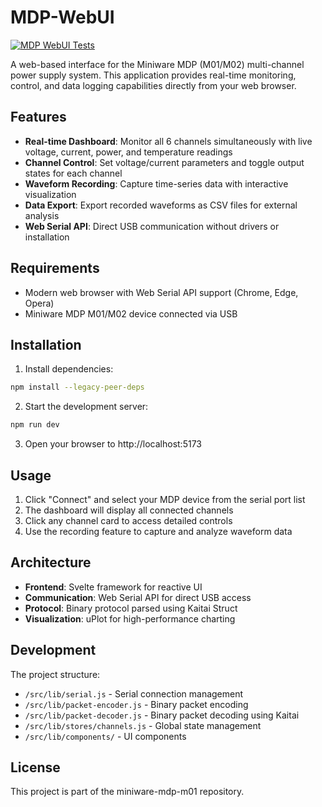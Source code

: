 # MDP-WebUI

[![MDP WebUI Tests](https://github.com/miniware-mdp-m01/miniware-mdp-m01/actions/workflows/mdp-webui-tests.yml/badge.svg)](https://github.com/miniware-mdp-m01/miniware-mdp-m01/actions/workflows/mdp-webui-tests.yml)

A web-based interface for the Miniware MDP (M01/M02) multi-channel power supply system. This application provides real-time monitoring, control, and data logging capabilities directly from your web browser.

## Features

- **Real-time Dashboard**: Monitor all 6 channels simultaneously with live voltage, current, power, and temperature readings
- **Channel Control**: Set voltage/current parameters and toggle output states for each channel
- **Waveform Recording**: Capture time-series data with interactive visualization
- **Data Export**: Export recorded waveforms as CSV files for external analysis
- **Web Serial API**: Direct USB communication without drivers or installation

## Requirements

- Modern web browser with Web Serial API support (Chrome, Edge, Opera)
- Miniware MDP M01/M02 device connected via USB

## Installation

1. Install dependencies:
```bash
npm install --legacy-peer-deps
```

2. Start the development server:
```bash
npm run dev
```

3. Open your browser to http://localhost:5173

## Usage

1. Click "Connect" and select your MDP device from the serial port list
2. The dashboard will display all connected channels
3. Click any channel card to access detailed controls
4. Use the recording feature to capture and analyze waveform data

## Architecture

- **Frontend**: Svelte framework for reactive UI
- **Communication**: Web Serial API for direct USB access
- **Protocol**: Binary protocol parsed using Kaitai Struct
- **Visualization**: uPlot for high-performance charting

## Development

The project structure:
- `/src/lib/serial.js` - Serial connection management
- `/src/lib/packet-encoder.js` - Binary packet encoding
- `/src/lib/packet-decoder.js` - Binary packet decoding using Kaitai
- `/src/lib/stores/channels.js` - Global state management
- `/src/lib/components/` - UI components

## License

This project is part of the miniware-mdp-m01 repository.